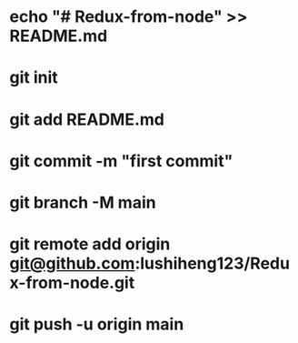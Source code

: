 # echo "# Redux-from-node" >> README.md

# git init

# git add README.md

# git commit -m "first commit"

# git branch -M main

# git remote add origin git@github.com:lushiheng123/Redux-from-node.git

# git push -u origin main
